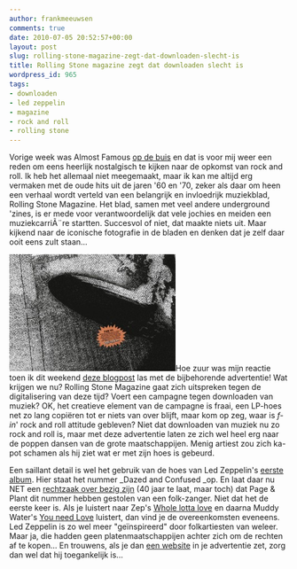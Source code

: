 ```yaml
---
author: frankmeeuwsen
comments: true
date: 2010-07-05 20:52:57+00:00
layout: post
slug: rolling-stone-magazine-zegt-dat-downloaden-slecht-is
title: Rolling Stone magazine zegt dat downloaden slecht is
wordpress_id: 965
tags:
- downloaden
- led zeppelin
- magazine
- rock and roll
- rolling stone
---
```


Vorige week was Almost Famous [op de buis](http://incredibleadventure.nl/2010/06/hoe-de-vpro-een-beetje-nostalgie-terugbrengt-op-de-ipad/) en dat is voor mij weer een reden om eens heerlijk nostalgisch te kijken naar de opkomst van rock and roll. Ik heb het allemaal niet meegemaakt, maar ik kan me altijd erg vermaken met de oude hits uit de jaren '60 en '70, zeker als daar om heen een verhaal wordt verteld van een belangrijk en invloedrijk muziekblad, Rolling Stone Magazine. Het blad, samen met veel andere underground 'zines, is er mede voor verantwoordelijk dat vele jochies en meiden een muziekcarriÃ¨re startten. Succesvol of niet, dat maakte niets uit. Maar kijkend naar de iconische fotografie in de bladen en denken dat je zelf daar ooit eens zult staan...

[![](../images/uploadimages/rollingstonemagazine1-300x211.jpg)](../images/uploadimages/rollingstonemagazine1.jpg)Hoe zuur was mijn reactie toen ik dit weekend [deze blogpost](http://creativecriminals.com/print/rolling-stone-magazine-copy-on/) las met de bijbehorende advertentie! Wat krijgen we nu? Rolling Stone Magazine gaat zich uitspreken tegen de digitalisering van deze tijd? Voert een campagne tegen downloaden van muziek? OK, het creatieve element van de campagne is fraai, een LP-hoes net zo lang copiëren tot er niets van over blijft, maar kom op zeg, waar is _f-in_' rock and roll attitude gebleven? Niet dat downloaden van muziek nu zo rock and roll is, maar met deze advertentie laten ze zich wel heel erg naar de poppen dansen van de grote maatschappijen. Menig artiest zou zich ka-pot schamen als hij ziet wat er met zijn hoes is gebeurd.

Een saillant detail is wel het gebruik van de hoes van Led Zeppelin's [eerste album](http://en.wikipedia.org/wiki/Led%20Zeppelin%20%28album%29). Hier staat het nummer _Dazed and Confused _op. En laat daar nu NET een [rechtzaak over bezig zijn](http://www.techdirt.com/articles/20100630/03433910018.shtml) (40 jaar te laat, maar toch) dat Page & Plant dit nummer hebben gestolen van een folk-zanger. Niet dat het de eerste keer is. Als je luistert naar Zep's [Whole lotta love](http://www.youtube.com/watch?v=K_-k8A9aAlE) en daarna Muddy Water's [You need Love](http://www.youtube.com/watch?v=pM8_HuQ0b34) luistert, dan vind je de overeenkomsten eveneens. Led Zeppelin is zo wel meer "geïnspireerd" door folkartiesten van weleer. Maar ja, die hadden geen platenmaatschappijen achter zich om de rechten af te kopen...
En trouwens, als je dan [een website](http://money-for-music.de/) in je advertentie zet, zorg dan wel dat hij toegankelijk is...
